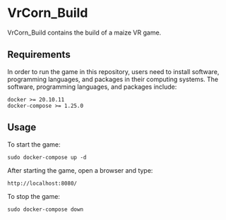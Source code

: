 # VrCorn_Build

<!-- badges: start -->
<!-- badges: end -->

VrCorn_Build contains the build of a maize VR game.


## Requirements

In order to run the game in this repository, users need to install software, programming languages, and packages in their computing systems.
The software, programming languages, and packages include: 

```
docker >= 20.10.11
docker-compose >= 1.25.0
``` 


## Usage

To start the game:

```
sudo docker-compose up -d
```
   
   
After starting the game, open a browser and type:
```
http://localhost:8080/
```
   
   
To stop the game:

```
sudo docker-compose down
```
